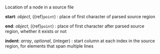 Location of a node in a source file

__start__: _object_, ({ref}`point`)
: place of first character of parsed source region

__end__: _object_, ({ref}`point`)
: place of first character after parsed source region, whether it exists or not

__indent__: _array_, _optional_, (integer)
: start column at each index in the source region, for elements that span multiple lines

